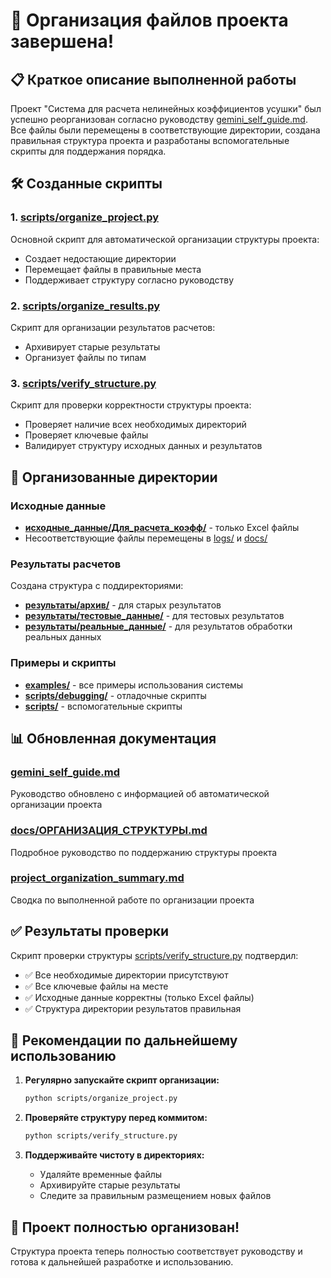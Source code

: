 # 🎉 Организация файлов проекта завершена!

## 📋 Краткое описание выполненной работы

Проект "Система для расчета нелинейных коэффициентов усушки" был успешно реорганизован 
согласно руководству [gemini_self_guide.md](gemini_self_guide.md). Все файлы были перемещены 
в соответствующие директории, создана правильная структура проекта и разработаны 
вспомогательные скрипты для поддержания порядка.

## 🛠️ Созданные скрипты

### 1. [scripts/organize_project.py](scripts/organize_project.py)
Основной скрипт для автоматической организации структуры проекта:
- Создает недостающие директории
- Перемещает файлы в правильные места
- Поддерживает структуру согласно руководству

### 2. [scripts/organize_results.py](scripts/organize_results.py)
Скрипт для организации результатов расчетов:
- Архивирует старые результаты
- Организует файлы по типам

### 3. [scripts/verify_structure.py](scripts/verify_structure.py)
Скрипт для проверки корректности структуры проекта:
- Проверяет наличие всех необходимых директорий
- Проверяет ключевые файлы
- Валидирует структуру исходных данных и результатов

## 📁 Организованные директории

### Исходные данные
- **[исходные_данные/Для_расчета_коэфф/](исходные_данные/Для_расчета_коэфф/)** - только Excel файлы
- Несоответствующие файлы перемещены в [logs/](logs/) и [docs/](docs/)

### Результаты расчетов
Создана структура с поддиректориями:
- **[результаты/архив/](результаты/архив/)** - для старых результатов
- **[результаты/тестовые_данные/](результаты/тестовые_данные/)** - для тестовых результатов
- **[результаты/реальные_данные/](результаты/реальные_данные/)** - для результатов обработки реальных данных

### Примеры и скрипты
- **[examples/](examples/)** - все примеры использования системы
- **[scripts/debugging/](scripts/debugging/)** - отладочные скрипты
- **[scripts/](scripts/)** - вспомогательные скрипты

## 📊 Обновленная документация

### [gemini_self_guide.md](gemini_self_guide.md)
Руководство обновлено с информацией об автоматической организации проекта

### [docs/ОРГАНИЗАЦИЯ_СТРУКТУРЫ.md](docs/ОРГАНИЗАЦИЯ_СТРУКТУРЫ.md)
Подробное руководство по поддержанию структуры проекта

### [project_organization_summary.md](project_organization_summary.md)
Сводка по выполненной работе по организации проекта

## ✅ Результаты проверки

Скрипт проверки структуры [scripts/verify_structure.py](scripts/verify_structure.py) подтвердил:
- ✅ Все необходимые директории присутствуют
- ✅ Все ключевые файлы на месте
- ✅ Исходные данные корректны (только Excel файлы)
- ✅ Структура директории результатов правильная

## 🧹 Рекомендации по дальнейшему использованию

1. **Регулярно запускайте скрипт организации:**
   ```bash
   python scripts/organize_project.py
   ```

2. **Проверяйте структуру перед коммитом:**
   ```bash
   python scripts/verify_structure.py
   ```

3. **Поддерживайте чистоту в директориях:**
   - Удаляйте временные файлы
   - Архивируйте старые результаты
   - Следите за правильным размещением новых файлов

## 🎯 Проект полностью организован!

Структура проекта теперь полностью соответствует руководству и готова к дальнейшей разработке и использованию.